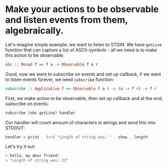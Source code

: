 # Make your actions to be observable and listen events from them, algebraically.

Let's imagine simple example: we want to listen to STDIN. We have `getLine` function that can capture a list of ASCII-symbols - all we need is to make this action to be observable.

```haskell
obs :: Monad f => f a -> Observable f a r
```
Good, now we want to subscribe on events and set up callback, if we want to listen events forever, we need `subscribe` function:

```haskell
subscribe :: Applicative f => Observable f a r -> (a -> f r) -> f r
```

First, we make action to be observable, then set up callback and at the end, subscribe on events:

```haskell
subscribe (obs getLine) handler
```

Our handler will count amount of characters in strings and send this into STDOUT:

```haskell
handler = print . (<>) "Length of string was: " . show . length
```

Let's try it out:
```haskell
> hello, my dear friend!
> "Length of string was: 22"
```

